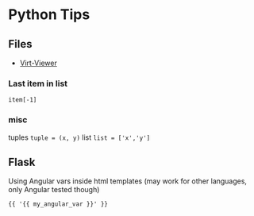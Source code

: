 # Python Tips

## Files

* [Virt-Viewer](python/virt-viewer)

### Last item in list
`item[-1]`

### misc
tuples `tuple = (x, y)`
list `list = ['x','y']`

## Flask

Using Angular vars inside html templates (may work for other languages, only Angular tested though)

`{{ '{{ my_angular_var }}' }}`
